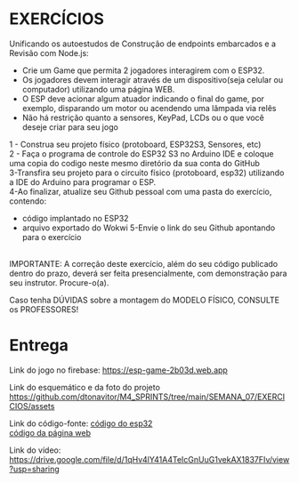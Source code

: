 # EXERCÍCIOS
Unificando os autoestudos de Construção de endpoints embarcados e a Revisão com Node.js:

- Crie um Game que permita 2 jogadores interagirem com o ESP32. <br>
- Os jogadores devem interagir através de um dispositivo(seja celular ou computador) utilizando uma página WEB.<br> 
- O ESP deve acionar algum atuador indicando o final do game, por exemplo, disparando um motor ou acendendo uma lâmpada via relês<br>
- Não há restrição quanto a sensores, KeyPad, LCDs ou o que você deseje criar para seu jogo<br>


1 - Construa seu projeto físico (protoboard, ESP32S3, Sensores, etc)<br>
2 - Faça o programa de controle do ESP32 S3 no Arduino IDE e coloque uma copia do codigo neste mesmo diretório da sua conta do GitHub<br>
3-Transfira seu projeto para o circuito físico (protoboard, esp32) utilizando a IDE do Arduino para programar o ESP.<br>
4-Ao finalizar, atualize seu Github pessoal com uma pasta do exercício, contendo:<br>
- código implantado no ESP32
- arquivo exportado do Wokwi
5-Envie o link do seu Github apontando para o exercício<br>
<br>
IMPORTANTE: A correção deste exercício, além do seu código publicado dentro do prazo, deverá ser feita presencialmente, com demonstração para seu instrutor. Procure-o(a). <br>

Caso tenha DÚVIDAS sobre a montagem do MODELO FÍSICO, CONSULTE os PROFESSORES!<br>

# Entrega
Link do jogo no firebase: <a href="https://esp-game-2b03d.web.app">https://esp-game-2b03d.web.app</a>

Link do esquemático e da foto do projeto <a href="https://github.com/dtonavitor/M4_SPRINTS/tree/main/SEMANA_07/EXERCICIOS/assets">https://github.com/dtonavitor/M4_SPRINTS/tree/main/SEMANA_07/EXERCICIOS/assets</a>

Link do código-fonte: <a href="https://github.com/dtonavitor/M4_SPRINTS/tree/main/SEMANA_07/EXERCICIOS/Esp32"> código do esp32 </a>
<br> <a href="https://github.com/dtonavitor/M4_SPRINTS/tree/main/SEMANA_07/EXERCICIOS/Web%20Server"> código da página web </a>

Link do vídeo: <a href="https://drive.google.com/file/d/1qHv4lY41A4TeIcGnUuG1vekAX1837FIv/view?usp=sharing">https://drive.google.com/file/d/1qHv4lY41A4TeIcGnUuG1vekAX1837FIv/view?usp=sharing</a>
